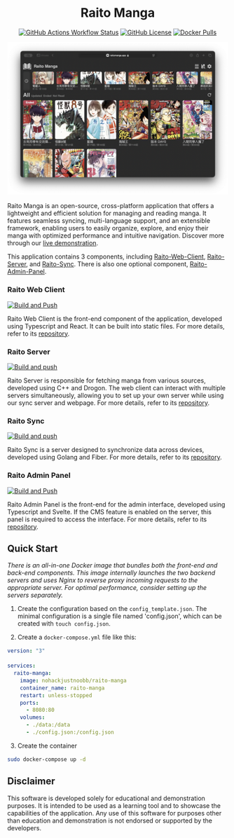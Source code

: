 <div align="center">

# Raito Manga

[![GitHub Actions Workflow Status](https://img.shields.io/github/actions/workflow/status/nohackjustnoobb/Raito-Manga/Nightly%20Build.yml?style=for-the-badge&label=Nightly%20Build)](https://github.com/nohackjustnoobb/Raito-Manga/actions/workflows/Nightly%20Build.yml)
[![GitHub License](https://img.shields.io/github/license/nohackjustnoobb/Raito-Manga?style=for-the-badge)](https://github.com/nohackjustnoobb/Raito-Manga/blob/master/LICENSE)
[![Docker Pulls](https://img.shields.io/docker/pulls/nohackjustnoobb/raito-manga?style=for-the-badge)](https://hub.docker.com/repository/docker/nohackjustnoobb/raito-manga)

</div>

![preview](./preview.png)

Raito Manga is an open-source, cross-platform application that offers a lightweight and efficient solution for managing and reading manga. It features seamless syncing, multi-language support, and an extensible framework, enabling users to easily organize, explore, and enjoy their manga with optimized performance and intuitive navigation. Discover more through our [live demonstration](https://raitomanga.app).

This application contains 3 components, including [Raito-Web-Client](https://github.com/nohackjustnoobb/Raito-Web-Client), [Raito-Server](https://github.com/nohackjustnoobb/Raito-Server), and [Raito-Sync](https://github.com/nohackjustnoobb/Raito-Sync). There is also one optional component, [Raito-Admin-Panel](https://github.com/nohackjustnoobb/Raito-Admin-Panel).

### Raito Web Client

[![Build and Push](https://github.com/nohackjustnoobb/Raito-Web-Client/actions/workflows/main.yml/badge.svg)](https://github.com/nohackjustnoobb/Raito-Web-Client/actions/workflows/main.yml)

Raito Web Client is the front-end component of the application, developed using Typescript and React. It can be built into static files. For more details, refer to its [repository](https://github.com/nohackjustnoobb/Raito-Web-Client).

### Raito Server

[![Build and push](https://github.com/nohackjustnoobb/Raito-Server/actions/workflows/main.yml/badge.svg)](https://github.com/nohackjustnoobb/Raito-Server/actions/workflows/main.yml)

Raito Server is responsible for fetching manga from various sources, developed using C++ and Drogon. The web client can interact with multiple servers simultaneously, allowing you to set up your own server while using our sync server and webpage. For more details, refer to its [repository](https://github.com/nohackjustnoobb/Raito-Server).

### Raito Sync

[![Build and push](https://github.com/nohackjustnoobb/Raito-Sync/actions/workflows/main.yml/badge.svg)](https://github.com/nohackjustnoobb/Raito-Sync/actions/workflows/main.yml)

Raito Sync is a server designed to synchronize data across devices, developed using Golang and Fiber. For more details, refer to its [repository](https://github.com/nohackjustnoobb/Raito-Sync).

### Raito Admin Panel

[![Build and Push](https://github.com/nohackjustnoobb/Raito-Admin-Panel/actions/workflows/main.yml/badge.svg)](https://github.com/nohackjustnoobb/Raito-Admin-Panel/actions/workflows/main.yml)

Raito Admin Panel is the front-end for the admin interface, developed using Typescript and Svelte. If the CMS feature is enabled on the server, this panel is required to access the interface. For more details, refer to its [repository](https://github.com/nohackjustnoobb/Raito-Admin-Panel).

## Quick Start

_There is an all-in-one Docker image that bundles both the front-end and back-end components. This image internally launches the two backend servers and uses Nginx to reverse proxy incoming requests to the appropriate server. For optimal performance, consider setting up the servers separately._

1. Create the configuration based on the `config_template.json`. The minimal configuration is a single file named 'config.json', which can be created with `touch config.json`.

2. Create a `docker-compose.yml` file like this:

```yml
version: "3"

services:
  raito-manga:
    image: nohackjustnoobb/raito-manga
    container_name: raito-manga
    restart: unless-stopped
    ports:
      - 8080:80
    volumes:
      - ./data:/data
      - ./config.json:/config.json
```

3. Create the container

```bash
sudo docker-compose up -d
```

## Disclaimer

This software is developed solely for educational and demonstration purposes. It is intended to be used as a learning tool and to showcase the capabilities of the application. Any use of this software for purposes other than education and demonstration is not endorsed or supported by the developers.
